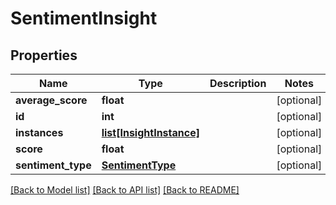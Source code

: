 # SentimentInsight

## Properties
Name | Type | Description | Notes
------------ | ------------- | ------------- | -------------
**average_score** | **float** |  | [optional] 
**id** | **int** |  | [optional] 
**instances** | [**list[InsightInstance]**](InsightInstance.md) |  | [optional] 
**score** | **float** |  | [optional] 
**sentiment_type** | [**SentimentType**](SentimentType.md) |  | [optional] 

[[Back to Model list]](../README.md#documentation-for-models) [[Back to API list]](../README.md#documentation-for-api-endpoints) [[Back to README]](../README.md)

